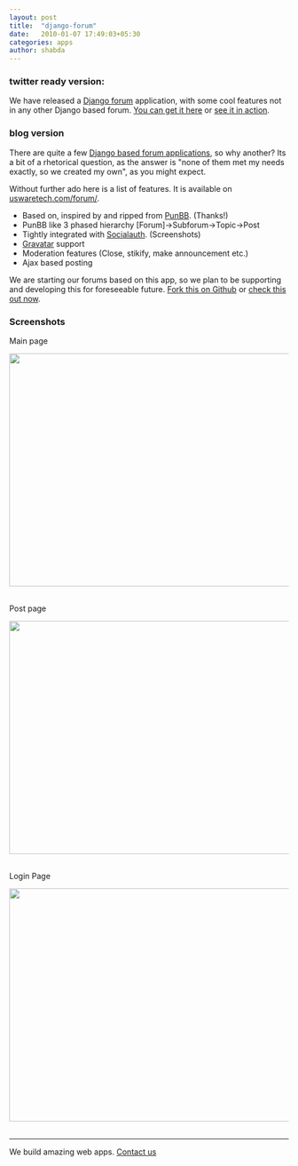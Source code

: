 ```yaml
---
layout: post
title:  "django-forum"
date:   2010-01-07 17:49:03+05:30
categories: apps
author: shabda
---
```

### twitter ready version:

We have released a [Django forum](http://www.agiliq.com/forum/) application, with some cool features not in any other Django based forum. [You can get it here](http://github.com/agiliq/Dinette) or [see it in action](http://www.agiliq.com/forum/).

### blog version

There are quite a few [Django based forum applications](http://code.djangoproject.com/wiki/ForumAppsComparison), so why another? Its a bit of a rhetorical question,  as the answer is "none of them met my needs exactly, so we created my own", as you might expect.

Without further ado here is a list of features. It is available on [uswaretech.com/forum/](http://www.agiliq.com/forum/).

*  Based on, inspired by and ripped from [PunBB](http://punbb.informer.com/). (Thanks!)
*  PunBB like 3 phased hierarchy [Forum]->Subforum->Topic->Post
*  Tightly integrated with [Socialauth](http://github.com/agiliq/Django-Socialauth). (Screenshots)
*  [Gravatar](http://www.gravatar.com/) support
*  Moderation features (Close, stikify, make announcement etc.)
*  Ajax based posting

We are starting our forums based on this app, so we plan to be supporting and developing this for foreseeable future. [Fork this on Github](http://github.com/agiliq/Dinette) or [check this out now](http://www.agiliq.com/forum/).

<a name="screenshots"></a>
### Screenshots

Main page


<a href="http://www.agiliq.com/dump/screenshots/screenshot_007.png"><img alt="" src="http://www.agiliq.com/dump/screenshots/screenshot_007.png" title="Dinette screenshot" class="alignnone" width="640" height="420" /></a> <br /> <br />

Post page

<a href="http://www.agiliq.com/dump/screenshots/screenshot_008.png"><img alt="" src="http://www.agiliq.com/dump/screenshots/screenshot_008.png" title="Dinette screenshot" class="alignnone"  width="640" height="420" /></a> <br /> <br />

Login Page

<a href="http://www.agiliq.com/dump/screenshots/screenshot_009.png"><img alt="" src="http://www.agiliq.com/dump/screenshots/screenshot_009.png" title="Dinette screenshot" class="alignnone"  width="640" height="420" /></a> <br /> <br />

----------------------------
We build amazing web apps. [Contact us](http://www.agiliq.com/contact/)











